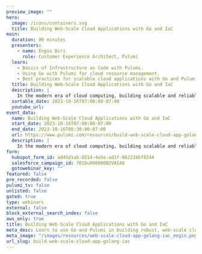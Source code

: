 ```yaml
---
preview_image: ""
hero:
  image: /icons/containers.svg
  title: Building Web-Scale Cloud Applications with Go and IaC
main:
  duration: 90 minutes
  presenters:
    - name: Engin Diri
      role: Customer Experience Architect, Pulumi
  learn:
    - Basics of Infrastructure as Code with Pulumi.
    - Using Go with Pulumi for cloud resource management.
    - Best practices for scalable cloud applications with Go and Pulumi.
  title: Building Web-Scale Cloud Applications with Go and IaC
  description: |
    In the modern era of cloud computing, building scalable and reliable applications is a necessity. Join us in this hands-on workshop as we dive deep into the world of Infrastructure as Code (IaC) using Pulumi and Go. Tailored for Go developers new to Pulumi, this workshop will guide you through the foundational concepts of IaC, showcasing how Go can be leveraged to design robust cloud applications ready for web-scale.
  sortable_date: 2023-10-16T07:00:00-07:00
  youtube_url: 
event_data:
  name: Building Web-Scale Cloud Applications with Go and IaC
  start_date: 2023-10-16T07:00:00-07:00
  end_date: 2023-10-16T08:30:00-07:00
  url: https://www.pulumi.com/resources/build-web-scale-cloud-app-golang-iac
  description: |
    In the modern era of cloud computing, building scalable and reliable applications is a necessity. Join us in this hands-on workshop as we dive deep into the world of Infrastructure as Code (IaC) using Pulumi and Go. Tailored for Go developers new to Pulumi, this workshop will guide you through the foundational concepts of IaC, showcasing how Go can be leveraged to design robust cloud applications ready for web-scale.
form:
  hubspot_form_id: ad45d1ab-8514-4e5e-ad1f-862216bf8244
  salesforce_campaign_id: 701Du000000B2VAIA0
  gotowebinar_key: ""
featured: false
pre_recorded: false
pulumi_tv: false
unlisted: false
gated: true
type: webinars
external: false
block_external_search_index: false
aws_only: true
title: Building Web-Scale Cloud Applications with Go and IaC
meta_desc: Learn to use Go and Pulumi in building robust, web-scale cloud applications.
meta_image: "/images/resources/web-scale-cloud-app-golang-iac_engin.png"
url_slug: build-web-scale-cloud-app-golang-iac
---
```

